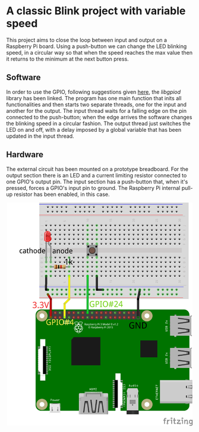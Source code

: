 # A classic Blink project with variable speed
This project aims to close the loop between input and output on a Raspberry Pi board. Using a push-button we can change the LED blinking speed, in a circular way so that when the speed reaches the max value then it returns to the minimum at the next button press.

## Software
In order to use the GPIO, following suggestions given [here](https://www.kernel.org/doc/html/latest/driver-api/gpio/using-gpio.html), the *libgpiod* library has been linked. The program has one main function that inits all functionalities and then starts two separate threads, one for the input and another for the output. The input thread waits for a falling edge on the pin connected to the push-button; when the edge arrives the software changes the blinking speed in a circular fashion. The output thread just switches the LED on and off, with a delay imposed by a global variable that has been updated in the input thread.

## Hardware
The external circuit has been mounted on a prototype breadboard. For the output section there is an LED and a current limiting resistor connected to one GPIO's output pin. The input section has a push-button that, when it's pressed, forces a GPIO's input pin to ground. The Raspberry Pi internal pull-up resistor has been enabled, in this case.
<p align="center">
  <img src="Raspberry_pi_led_button_bb.png" width=500/>
</p>
